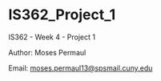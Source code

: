 # IS362_Project_1
IS362 - Week 4 - Project 1

Author: Moses Permaul

Email: moses.permaul13@spsmail.cuny.edu
